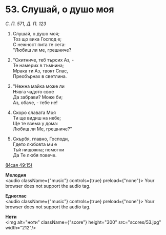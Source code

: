 # 53. Слушай, о душо моя  

*С. П. 571, Д. П. 123*  

1. Слушай, о душо моя;  
Тоз що вика Господ е;  
С нежност пита те сега:  
"Любиш ли ме, грешниче?  

2. "Скитниче, теб търсих Аз, -  
Те намерих в тъмнина;  
Мрака ти Аз, твоят Спас,  
Преобърнах в светлина.  

3. "Нежна майка може ли  
Нявга чадото свое  
Да забрави? Може би;  
Аз, обаче, - тебе не!  

4. Скоро славата Моя  
Ти ще видиш на небе;  
Ще те взема у дома:  
Любиш ли Ме, грешниче?"  

5. Скърбя, главно, Господи,  
Гдето любовта ми е  
Тъй нищожна; помогни  
Да Те любя повече.  

[(Исая 49:15)](http://biblia.bg/index.php?k=23&g=49&s=15)  

__Мелодия__  
<audio className={"music"} controls={true} preload={"none"}><source src="mp3/53.mp3" type="audio/mpeg"/>
Your browser does not support the audio tag.
</audio>  

__Едноглас__  
<audio className={"music"} controls={true} preload={"none"}><source src="transp/53.mp3" type="audio/mpeg"/>
Your browser does not support the audio tag.
</audio>  

__Ноти__  
<img alt="ноти" className={"score"} height="300" src="scores/53.jpg" width="212"/>
